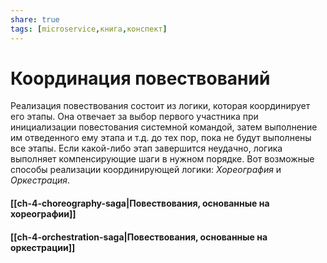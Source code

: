 ```yaml
---
share: true
tags: [microservice,книга,конспект]
---
```

# Координация повествований
Реализация повествования состоит из логики, которая координирует его этапы. Она отвечает за выбор первого участника при инициализации повестования системной командой, затем выполнение им отведенного ему этапа и т.д. до тех пор, пока не будут выполнены все этапы. Если какой-либо этап завершится неудачно, логика выполняет компенсирующие шаги в нужном порядке.
Вот возможные способы реализации координирующей логики: *Хореография* и *Оркестрация*.
#### [[ch-4-choreography-saga|Повествования, основанные на хореографии]]
#### [[ch-4-orchestration-saga|Повествования, основанные на оркестрации]]